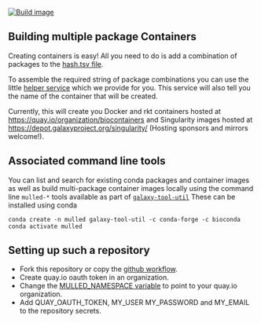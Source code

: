 [![Build image](https://github.com/BioContainers/multi-package-containers/workflows/Build%20image/badge.svg)](https://github.com/BioContainers/multi-package-containers/actions?query=workflow%3A%22Build+image%22)

## Building multiple package Containers

Creating containers is easy! All you need to do is add a combination of packages to the
[hash.tsv file](/combinations/hash.tsv).

To assemble the required string of package combinations you can use the little
[helper service](https://biocontainers.pro/#/multipackage) 
which we provide for you. This service will also tell you the name of the container that will be created.

Currently, this will create you Docker and rkt containers hosted at https://quay.io/organization/biocontainers and 
Singularity images hosted at https://depot.galaxyproject.org/singularity/ (Hosting sponsors and mirrors welcome!).

## Associated command line tools

You can list and search for existing conda packages and container images as well as build multi-package container images locally 
using the command line `mulled-*` tools available as part of [`galaxy-tool-util`](https://pypi.org/project/galaxy-tool-util/) 
These can be installed using conda 

```
conda create -n mulled galaxy-tool-util -c conda-forge -c bioconda
conda activate mulled
```

## Setting up such a repository

 - Fork this repository or copy the [github workflow](https://github.com/BioContainers/multi-package-containers/blob/master/.github/workflows/ci.yaml).
 - Create quay.io oauth token in an organization.
 - Change the [MULLED_NAMESPACE variable](https://github.com/BioContainers/multi-package-containers/blob/master/.github/workflows/ci.yaml#L4) to point to your quay.io organization.
 - Add QUAY_OAUTH_TOKEN, MY_USER MY_PASSWORD and MY_EMAIL to the repository secrets.
